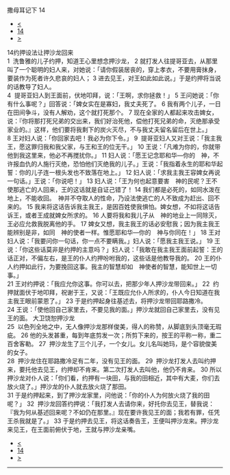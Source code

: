 ﻿





 撒母耳记下 14




* [<](bible/2SA13.md)
* [14](bible/2SA.md)
* [>](bible/2SA15.md)



 
14约押设法让押沙龙回来  
1  洗鲁雅的儿子约押，知道王心里想念押沙龙， 
2 就打发人往提哥亚去，从那里叫了一个聪明的妇人来，对她说：「请你假装居丧的，穿上孝衣，不要用膏抹身，要装作为死者许久悲哀的妇人； 
3 进去见王，对王如此如此说。」于是约押将当说的话教导了妇人。  
4  提哥亚妇人到王面前，伏地叩拜，说：「王啊，求你拯救！」 
5 王问她说：「你有什么事呢？」回答说：「婢女实在是寡妇，我丈夫死了。 
6 我有两个儿子，一日在田间争斗，没有人解劝，这个就打死那个。 
7 现在全家的人都起来攻击婢女，说：『你将那打死兄弟的交出来，我们好治死他，偿他打死兄弟的命，灭绝那承受家业的。』这样，他们要将我剩下的炭火灭尽，不与我丈夫留名留后在世上。」 
8 王对妇人说：「你回家去吧！我必为你下令。」 
9  提哥亚妇人又对王说：「我主我王，愿这罪归我和我父家，与王和王的位无干。」 
10 王说：「凡难为你的，你就带他到我这里来，他必不再搅扰你。」 
11 妇人说：「愿王记念耶和华—你的　神，不许报血仇的人施行灭绝，恐怕他们灭绝我的儿子。」王说：「我指着永生的耶和华起誓：你的儿子连一根头发也不致落在地上。」 
12 妇人说：「求我主我王容婢女再说一句话。」王说：「你说吧！」 
13 妇人说：「王为何也起意要害　神的民呢？王不使那逃亡的人回来，王的这话就是自证己错了！ 
14 我们都是必死的，如同水泼在地上，不能收回。　神并不夺取人的性命，乃设法使逃亡的人不致成为赶出、回不来的。 
15 我来将这话告诉我主我王，是因百姓使我惧怕。婢女想，不如将这话告诉王，或者王成就婢女所求的。 
16 人要将我和我儿子从　神的地业上一同除灭，王必应允救我脱离他的手。 
17 婢女又想，我主我王的话必安慰我；因为我主我王能辨别是非，如同　神的使者一样。惟愿耶和华—你的　神与你同在！」 
18 王对妇人说：「我要问你一句话，你一点不要瞒我。」妇人说：「愿我主我王说。」 
19 王说：「你这些话莫非是约押的主意吗？」妇人说：「我敢在我主我王面前起誓：王的话正对，不偏左右，是王的仆人约押吩咐我的，这些话是他教导我的。 
20 王的仆人约押如此行，为要挽回这事。我主的智慧却如　神使者的智慧，能知世上一切事。」  
21 王对约押说：「我应允你这事。你可以去，把那少年人押沙龙带回来。」 
22  约押就面伏于地叩拜，祝谢于王，又说：「王既应允仆人所求的，仆人今日知道在我主我王眼前蒙恩了。」 
23 于是约押起身往基述去，将押沙龙带回耶路撒冷。 
24 王说：「使他回自己家里去，不要见我的面。」押沙龙就回自己家里去，没有见王的面。 大卫饶恕押沙龙  
25  以色列全地之中，无人像押沙龙那样俊美，得人的称赞，从脚底到头顶毫无瑕疵。 
26 他的头发甚重，每到年底剪发一次；所剪下来的，按王的平称一称，重二百舍客勒。 
27  押沙龙生了三个儿子，一个女儿。女儿名叫她玛，是个容貌俊美的女子。  
28  押沙龙住在耶路撒冷足有二年，没有见王的面。 
29  押沙龙打发人去叫约押来，要托他去见王，约押却不肯来。第二次打发人去叫他，他仍不肯来。 
30 所以押沙龙对仆人说：「你们看，约押有一块田，与我的田相近，其中有大麦，你们去放火烧了。」押沙龙的仆人就去放火烧了那田。  
31 于是约押起来，到了押沙龙家里，问他说：「你的仆人为何放火烧了我的田呢？」 
32  押沙龙回答约押说：「我打发人去请你来，好托你去见王，替我说：『我为何从基述回来呢？不如仍在那里。』现在要许我见王的面；我若有罪，任凭王杀我就是了。」 
33 于是约押去见王，将这话奏告王，王便叫押沙龙来。押沙龙来见王，在王面前俯伏于地，王就与押沙龙亲嘴。 
* [<](bible/2SA13.md)
* [14](bible/2SA.md)
* [>](bible/2SA15.md)





---









